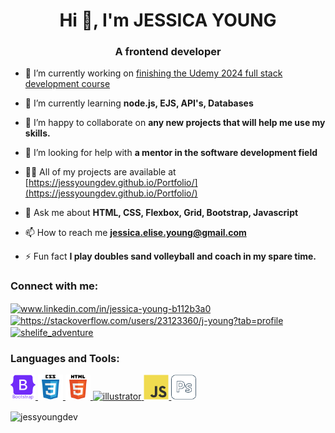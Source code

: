 <h1 align="center">Hi 👋, I'm JESSICA YOUNG</h1>
<h3 align="center">A frontend developer</h3>

- 🔭 I’m currently working on [finishing the Udemy 2024 full stack development course](https://www.udemy.com/course/the-complete-web-development-bootcamp/?couponCode=OT50624NEW)

- 🌱 I’m currently learning **node.js, EJS, API's, Databases**

- 👯 I’m happy to collaborate on **any new projects that will help me use my skills.**

- 🤝 I’m looking for help with **a mentor in the software development field**

- 👨‍💻 All of my projects are available at [https://jessyoungdev.github.io/Portfolio/](https://jessyoungdev.github.io/Portfolio/)

- 💬 Ask me about **HTML, CSS, Flexbox, Grid, Bootstrap, Javascript**

- 📫 How to reach me **jessica.elise.young@gmail.com**

- ⚡ Fun fact **I play doubles sand volleyball and coach in my spare time.**

<h3 align="left">Connect with me:</h3>
<p align="left">
<a href="https://linkedin.com/in/www.linkedin.com/in/jessica-young-b112b3a0" target="blank"><img align="center" src="https://raw.githubusercontent.com/rahuldkjain/github-profile-readme-generator/master/src/images/icons/Social/linked-in-alt.svg" alt="www.linkedin.com/in/jessica-young-b112b3a0" height="30" width="40" /></a>
<a href="https://stackoverflow.com/users/https://stackoverflow.com/users/23123360/j-young?tab=profile" target="blank"><img align="center" src="https://raw.githubusercontent.com/rahuldkjain/github-profile-readme-generator/master/src/images/icons/Social/stack-overflow.svg" alt="https://stackoverflow.com/users/23123360/j-young?tab=profile" height="30" width="40" /></a>
<a href="https://instagram.com/shelife_adventure" target="blank"><img align="center" src="https://raw.githubusercontent.com/rahuldkjain/github-profile-readme-generator/master/src/images/icons/Social/instagram.svg" alt="shelife_adventure" height="30" width="40" /></a>
</p>

<h3 align="left">Languages and Tools:</h3>
<p align="left"> <a href="https://getbootstrap.com" target="_blank" rel="noreferrer"> <img src="https://raw.githubusercontent.com/devicons/devicon/master/icons/bootstrap/bootstrap-plain-wordmark.svg" alt="bootstrap" width="40" height="40"/> </a> <a href="https://www.w3schools.com/css/" target="_blank" rel="noreferrer"> <img src="https://raw.githubusercontent.com/devicons/devicon/master/icons/css3/css3-original-wordmark.svg" alt="css3" width="40" height="40"/> </a> <a href="https://www.w3.org/html/" target="_blank" rel="noreferrer"> <img src="https://raw.githubusercontent.com/devicons/devicon/master/icons/html5/html5-original-wordmark.svg" alt="html5" width="40" height="40"/> </a> <a href="https://www.adobe.com/in/products/illustrator.html" target="_blank" rel="noreferrer"> <img src="https://www.vectorlogo.zone/logos/adobe_illustrator/adobe_illustrator-icon.svg" alt="illustrator" width="40" height="40"/> </a> <a href="https://developer.mozilla.org/en-US/docs/Web/JavaScript" target="_blank" rel="noreferrer"> <img src="https://raw.githubusercontent.com/devicons/devicon/master/icons/javascript/javascript-original.svg" alt="javascript" width="40" height="40"/> </a> <a href="https://www.photoshop.com/en" target="_blank" rel="noreferrer"> <img src="https://raw.githubusercontent.com/devicons/devicon/master/icons/photoshop/photoshop-line.svg" alt="photoshop" width="40" height="40"/> </a> </p>

<p><img align="center" src="https://github-readme-stats.vercel.app/api/top-langs?username=jessyoungdev&show_icons=true&locale=en&layout=compact" alt="jessyoungdev" /></p>
